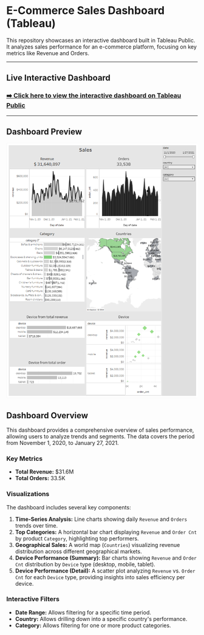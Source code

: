 # E-Commerce Sales Dashboard (Tableau)

This repository showcases an interactive dashboard built in Tableau Public. It analyzes sales performance for an e-commerce platform, focusing on key metrics like Revenue and Orders.

---

##  Live Interactive Dashboard

### [➡️ Click here to view the interactive dashboard on Tableau Public]([https://public.tableau.com/views/Sales_17533800046310/Sales?:language=en-US&publish=yes&:sid=&:redirect=auth&:display_count=n&:origin=viz_share_link])

---

##  Dashboard Preview

![Sales Dashboard Preview](sales_dashboard.png)

##  Dashboard Overview

This dashboard provides a comprehensive overview of sales performance, allowing users to analyze trends and segments. The data covers the period from November 1, 2020, to January 27, 2021.

### Key Metrics
* **Total Revenue:** $31.6M
* **Total Orders:** 33.5K

### Visualizations
The dashboard includes several key components:

1.  **Time-Series Analysis:** Line charts showing daily `Revenue` and `Orders` trends over time.
2.  **Top Categories:** A horizontal bar chart displaying `Revenue` and `Order Cnt` by product `Category`, highlighting top performers.
3.  **Geographical Sales:** A world map (`Countries`) visualizing revenue distribution across different geographical markets.
4.  **Device Performance (Summary):** Bar charts showing `Revenue` and `Order Cnt` distribution by `Device` type (desktop, mobile, tablet).
5.  **Device Performance (Detail):** A scatter plot analyzing `Revenue` vs. `Order Cnt` for each `Device` type, providing insights into sales efficiency per device.

### Interactive Filters
* **Date Range:** Allows filtering for a specific time period.
* **Country:** Allows drilling down into a specific country's performance.
* **Category:** Allows filtering for one or more product categories.
